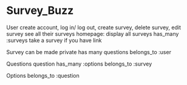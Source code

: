 Survey_Buzz
===========

User
create account, log in/ log out, create survey, delete survey, edit survey
see all their surveys
homepage: display all surveys
  has_many :surveys
  take a survey if you have link



Survey
  can be made private
  has many questions
  belongs_to :user
  
  
Questions
  question
  has_many :options
  belongs_to :survey
  
  
Options
  belongs_to :question
  
  


